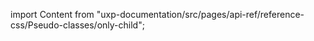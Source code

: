
import Content from "uxp-documentation/src/pages/api-ref/reference-css/Pseudo-classes/only-child";

<Content query="product=photoshop"/>
